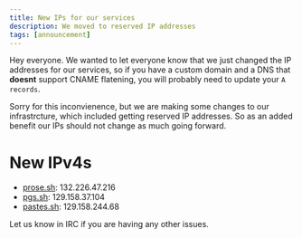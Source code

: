 ```yaml
---
title: New IPs for our services
description: We moved to reserved IP addresses
tags: [announcement]
---
```


Hey everyone. We wanted to let everyone know that we just changed the IP
addresses for our services, so if you have a custom domain and a DNS that
**doesnt** support CNAME flatening, you will probably need to update your
`A records`.

Sorry for this inconvienence, but we are making some changes to our
infrastrcture, which included getting reserved IP addresses. So as an added
benefit our IPs should not change as much going forward.

# New IPv4s

- [prose.sh](https://prose.sh): 132.226.47.216
- [pgs.sh](https://pgs.sh): 129.158.37.104
- [pastes.sh](https://pastes.sh): 129.158.244.68

Let us know in IRC if you are having any other issues.
